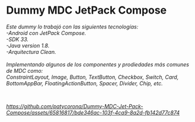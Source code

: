 # Dummy MDC JetPack Compose

<em>Este dummy lo trabajó con las siguientes tecnologías: <br>
-Android con JetPack Compose. <br>
-SDK 33. <br>
-Java version 1.8.  <br>
-Arquitectura Clean.  <br>
<br>
Implementando algunos de los componentes y prodiedades más comunes de MDC como: <br>
ConstraintLayout,
Image,
Button,
TextButton,
Checkbox,
Switch,
Card,
BottomAppBar,
FloatingActionButton,
Spacer,
Divider,
Chip, etc.

<br>

https://github.com/patycorona/Dummy-MDC-Jet-Pack-Compose/assets/65816817/bde346ac-103f-4ca9-8a2d-fb142d77c874
